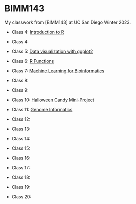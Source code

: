 # BIMM143

My classwork from [BIMM143] at UC San Diego Winter 2023. 

- Class 4: [Introduction to R]()

- Class 4: 

- Class 5: [Data visualization with ggplot2]()

- Class 6: [R Functions]()

- Class 7: [Machine Learning for Bioinformatics]()

- Class 8:

- Class 9:

- Class 10: [Halloween Candy Mini-Project](https://github.com/briwanna/bimm143_github/blob/main/Class10/class10.qmd)

- Class 11: [Genome Informatics]()

- Class 12:

- Class 13:

- Class 14:

- Class 15:

- Class 16:

- Class 17:

- Class 18:

- Class 19:

- Class 20:








